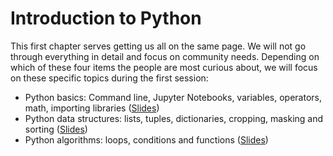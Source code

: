 # Introduction to Python

This first chapter serves getting us all on the same page. We will not go through everything in detail and focus on community needs. Depending on which of these four items the people are most curious about, we will focus on these specific topics during the first session:

* Python basics: Command line, Jupyter Notebooks, variables, operators, math, importing libraries ([Slides](https://github.com/BiAPoL/Quantitative_Bio_Image_Analysis_with_Python_2022/raw/main/docs/day1a_Python_Introduction/Python_basics.pdf))
* Python data structures: lists, tuples, dictionaries, cropping, masking and sorting ([Slides](https://github.com/BiAPoL/Quantitative_Bio_Image_Analysis_with_Python_2022/raw/main/docs/day1a_Python_Introduction/Python_data_structures.pdf))
* Python algorithms: loops, conditions and functions ([Slides](https://github.com/BiAPoL/Quantitative_Bio_Image_Analysis_with_Python_2022/raw/main/docs/day1a_Python_Introduction/Python_algorithms.pdf))
